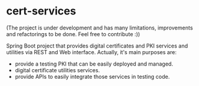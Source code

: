 # cert-services
(The project is under development and has many limitations, improvements and refactorings to be done. Feel free to contribute :))

Spring Boot project that provides digital certificates and PKI services and utilities via REST and Web interface.
Actually, it's main purposes are: 

- provide a testing PKI that can be easily deployed and managed.
- digital certificate utilities services.
- provide APIs to easily integrate those services in testing code.   
